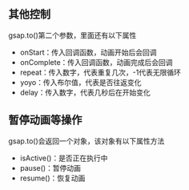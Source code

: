 ## 其他控制

gsap.to()第二个参数，里面还有以下属性

- onStart：传入回调函数，动画开始后会回调
- onComplete：传入回调函数，动画完成后会回调
- repeat：传入数字，代表重复几次，-1代表无限循环
- yoyo：传入布尔值，代表是否往返变化
- delay：传入数字，代表几秒后在开始变化

## 暂停动画等操作

gsap.to()会返回一个对象，该对象有以下属性方法

- isActive()：是否正在执行中
- pause()：暂停动画
- resume()：恢复动画